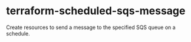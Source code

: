 # terraform-scheduled-sqs-message

Create resources to send a message to the specified SQS queue on a schedule.
